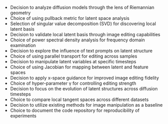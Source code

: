 - Decision to analyze diffusion models through the lens of Riemannian geometry
- Choice of using pullback metric for latent space analysis
- Selection of singular value decomposition (SVD) for discovering local latent basis
- Decision to validate local latent basis through image editing capabilities
- Choice of power spectral density analysis for frequency domain examination
- Decision to explore the influence of text prompts on latent structure
- Choice of using parallel transport for editing across samples
- Decision to manipulate latent variables at specific timesteps
- Choice of using Jacobian for mapping between latent and feature spaces
- Decision to apply x-space guidance for improved image editing fidelity
- Choice of hyper-parameter γ for controlling editing strength
- Decision to focus on the evolution of latent structures across diffusion timesteps
- Choice to compare local tangent spaces across different datasets
- Decision to utilize existing methods for image manipulation as a baseline
- Choice to document the code repository for reproducibility of experiments